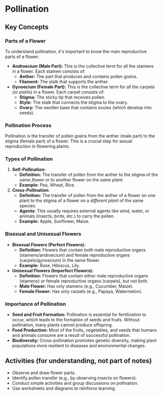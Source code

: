 
# Pollination

## Key Concepts

### Parts of a Flower

To understand pollination, it's important to know the main reproductive parts of a flower:

*   **Androecium (Male Part):** This is the collective term for all the stamens in a flower. Each stamen consists of:
    *   **Anther:** The part that produces and contains pollen grains.
    *   **Filament:** The stalk that supports the anther.
*   **Gynoecium (Female Part):** This is the collective term for all the carpels (or pistils) in a flower. Each carpel consists of:
    *   **Stigma:** The sticky tip that receives pollen.
    *   **Style:** The stalk that connects the stigma to the ovary.
    *   **Ovary:** The swollen base that contains ovules (which develop into seeds).

### Pollination Process

Pollination is the transfer of pollen grains from the anther (male part) to the stigma (female part) of a flower. This is a crucial step for sexual reproduction in flowering plants.

### Types of Pollination

1.  **Self-Pollination:**
    *   **Definition:** The transfer of pollen from the anther to the stigma of the *same flower* or to another flower on the *same plant*.
    *   **Example:** Pea, Wheat, Rice.
2.  **Cross-Pollination:**
    *   **Definition:** The transfer of pollen from the anther of a flower on one plant to the stigma of a flower on a *different plant* of the same species.
    *   **Agents:** This usually requires external agents like wind, water, or animals (insects, birds, etc.) to carry the pollen.
    *   **Example:** Apple, Sunflower, Maize.

### Bisexual and Unisexual Flowers

*   **Bisexual Flowers (Perfect Flowers):**
    *   **Definition:** Flowers that contain both male reproductive organs (stamens/androecium) and female reproductive organs (carpels/gynoecium) in the same flower.
    *   **Example:** Rose, Hibiscus, Lily.
*   **Unisexual Flowers (Imperfect Flowers):**
    *   **Definition:** Flowers that contain either male reproductive organs (stamens) *or* female reproductive organs (carpels), but not both.
    *   **Male Flower:** Has only stamens (e.g., Cucumber, Maize).
    *   **Female Flower:** Has only carpels (e.g., Papaya, Watermelon).

### Importance of Pollination

*   **Seed and Fruit Formation:** Pollination is essential for fertilization to occur, which leads to the formation of seeds and fruits. Without pollination, many plants cannot produce offspring.
*   **Food Production:** Most of the fruits, vegetables, and seeds that humans and animals consume are a result of successful pollination.
*   **Biodiversity:** Cross-pollination promotes genetic diversity, making plant populations more resilient to diseases and environmental changes.

## Activities (for understanding, not part of notes)

*   Observe and draw flower parts.
*   Identify pollen transfer (e.g., by observing insects on flowers).
*   Conduct simple activities and group discussions on pollination.
*   Use worksheets and diagrams to reinforce learning.
